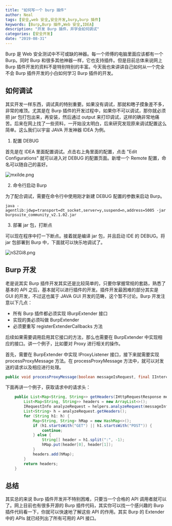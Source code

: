 ```yaml
---
title: "如何写一个 burp 插件"
author: Neal
tags: [安全,web 安全,安全开发,burp,burp 插件]
keywords: [Burp,Burp 插件,Web 安全,IDEA]
description: "开发 Burp 插件，并学会如何调试"
categories: [安全开发]
date: "2019-08-31" 
---
```


Burp 是 Web 安全测试中不可或缺的神器。每一个师傅的电脑里面应该都有一个 Burp。同时 Burp 和很多其他神器一样，它也支持插件。但是目前总体来说网上 Burp 插件开发的资料不是特别特别的丰富。今天我也来讲讲自己如何从一个完全不会 Burp 插件开发的小白如何学习 Burp 插件的开发。

## 如何调试

其实开发一样东西，调试真的特别重要。如果没有调试，那就和瞎子摸象差不多，非常的难顶。尤其是在 Burp 插件的开发过程中，如果你不可以调试，那你就必须把 jar 包打包出来，再安装，然后通过 output 来打印调试，这样的确非常地痛苦。后来在网上找了一些资料，一开始没太明白，后来研究发现原来调试配置这么简单。这么我们以宇宙 JAVA 开发神器 IDEA 为例。

1. 配置 DEBUG

首先是在 IDEA 里面配置调试。点击右上角里面的配置，点击 "Edit Configurations" 就可以进入对 DEBUG 的配置页面。新增一个 Remote 配置，命名可以随自己的喜好。

![mxiIde.png](https://s2.ax1x.com/2019/08/31/mxiIde.png)

2. 命令行启动 Burp

为了配合调试，需要在命令行中使用刚才新建 DEBUG 配置的参数来启动 Burp。

```
java -agentlib:jdwp=transport=dt_socket,server=y,suspend=n,address=5005 -jar burpsuite_community_v2.1.02.jar
```

3. 部署 jar 包，打断点

可以现在程序中打一下断点。接着就是编译 jar 包，并且启动 IDE 的 DEBUG。将 jar 包部署到 Burp 中，下面就可以快乐地调试了。

![nSZGi8.png](https://s2.ax1x.com/2019/09/01/nSZGi8.png)

## Burp 开发

老是说其实 Burp 插件开发其实还是比较简单的，只要你掌握常规的套路，熟悉了基本的 API 之后，基本就可以进行插件的开发。插件开发最困难的部分其实是 GUI 的开发，不过这也属于 JAVA GUI 开发的范畴，这个暂不讨论。Burp 开发注意以下几点：

* 所有 Burp 插件都必须实现 IBurpExtender 接口
* 实现的类必须叫做 BurpExtender
* 必须要重写 registerExtenderCallbacks 方法

后续如果需要调用启用其它接口的方法，那么也需要在 BurpExtender 中实现相应的接口。讲一个例子，比如要对 Proxy 进行相关的操作。

首先，需要在 BurpExtender 中实现 IProxyListener 接口，接下来就需要实现 processProxyMessage 方法。在 processProxyMessage 方法中，就可以对发送的请求以及相应进行处理。

```java
public void processProxyMessage(boolean messageIsRequest, final IInterceptedProxyMessage iInterceptedProxyMessage)
```

下面再讲一个例子，获取请求中的请求头：

```java
    public List<Map<String, String>> getHeaders(IHttpRequestResponse messageInfo) {
        List<Map<String, String>> headers = new ArrayList<>();
        IRequestInfo analyzeRequest = helpers.analyzeRequest(messageInfo);
        List<String> h = analyzeRequest.getHeaders();
        for (String h1: h) {
            Map<String, String> hMap = new HashMap<>();
            if (h1.startsWith("GET") || h1.startsWith("POST")) {
                continue;
            } else {
                String[] header = h1.split(":", -1);
                hMap.put(header[0], header[1]);
            }
            headers.add(hMap);
        }
        return headers;
    }
```
## 总结

其实总的来说 Burp 插件开发并不特别困难，只要当一个合格的 API 调用者就可以了。网上目前也有很多开源的 Burp 插件代码，其实你可以找一个感兴趣的 Burp 插件代码看一下，你就可以快速地了解这些 API 的作用。其实 Burp 的 Extender 中的 APIs 就已经列出了所有可用的 API 接口。
